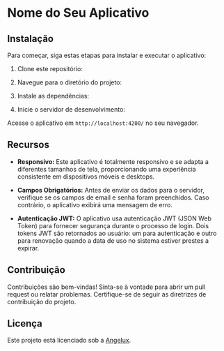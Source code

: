 # Nome do Seu Aplicativo

## Instalação

Para começar, siga estas etapas para instalar e executar o aplicativo:

1. Clone este repositório:

2. Navegue para o diretório do projeto:

3. Instale as dependências:

4. Inicie o servidor de desenvolvimento:


Acesse o aplicativo em `http://localhost:4200/` no seu navegador.

## Recursos

- **Responsivo:** Este aplicativo é totalmente responsivo e se adapta a diferentes tamanhos de tela, proporcionando uma experiência consistente em dispositivos móveis e desktops.

- **Campos Obrigatórios:** Antes de enviar os dados para o servidor, verifique se os campos de email e senha foram preenchidos. Caso contrário, o aplicativo exibirá uma mensagem de erro.

- **Autenticação JWT:** O aplicativo usa autenticação JWT (JSON Web Token) para fornecer segurança durante o processo de login. Dois tokens JWT são retornados ao usuário: um para autenticação e outro para renovação quando a data de uso no sistema estiver prestes a expirar.

## Contribuição

Contribuições são bem-vindas! Sinta-se à vontade para abrir um pull request ou relatar problemas. Certifique-se de seguir as diretrizes de contribuição do projeto.

## Licença

Este projeto está licenciado sob a [Angelux](link-para-licenca).


